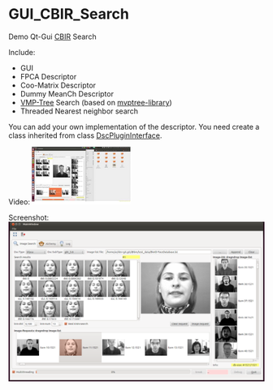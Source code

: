 # GUI_CBIR_Search

Demo Qt-Gui [CBIR](https://en.wikipedia.org/wiki/Content-based_image_retrieval) Search

Include:
- GUI
- FPCA Descriptor
- Coo-Matrix Descriptor
- Dummy MeanCh Descriptor
- [VMP-Tree](https://en.wikipedia.org/wiki/MVP_tree) Search (based on [mvptree-library](https://code.google.com/archive/p/mvptree-library/))
- Threaded Nearest neighbor search

You can add your own implementation of the descriptor. You need create a class inherited from class [DscPluginInterface](https://github.com/gakarak/GUI_CBIR_Search/blob/master/DSC_Plugin_Interface/dscplugininterface.h).

Video:
[![alt tag](img/gui_cbir_search_1.png)](https://www.youtube.com/watch?v=wMTiA2vHxcM)

Screenshot:
![alt tag](img/gui_cbir_search_0.png)

